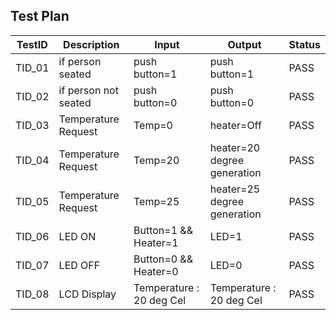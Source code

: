 ## Test Plan
|TestID|	Description|	Input|	Output|	Status|
|------|-------------|-------|--------|-------|
TID_01|	if person seated|	push button=1|	push button=1|	PASS
TID_02|	if  person not seated|	push button=0|	push button=0|	PASS
TID_03|	Temperature Request|	Temp=0|	heater=Off|	PASS
TID_04|	Temperature Request|	Temp=20|	heater=20 degree generation|	PASS
TID_05|	Temperature Request|	Temp=25|	heater=25 degree generation|	PASS
TID_06|	LED ON|	Button=1 && Heater=1|	LED=1|	PASS
TID_07|	LED OFF|	Button=0 && Heater=0|	LED=0|	PASS
TID_08|	LCD Display|	Temperature : 20 deg Cel| Temperature : 20 deg Cel| PASS
	
	

